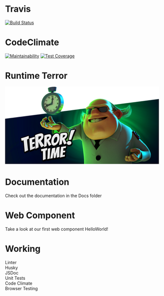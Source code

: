 # Travis
[![Build Status](https://travis-ci.com/ucsd-cse112/team9-webcomponent.svg?token=SYYH9pqzsbfveDCnEAbx&branch=valentin)](https://travis-ci.com/ucsd-cse112/team9-webcomponent)

# CodeClimate
[![Maintainability](https://api.codeclimate.com/v1/badges/01d9ca099423c56d223d/maintainability)](https://codeclimate.com/repos/5cc220fa4a01b954d700d805/maintainability)
[![Test Coverage](https://api.codeclimate.com/v1/badges/01d9ca099423c56d223d/test_coverage)](https://codeclimate.com/repos/5cc220fa4a01b954d700d805/test_coverage)


# Runtime Terror
![](images/time_terror.png)

# Documentation
Check out the documentation in the Docs folder

# Web Component
Take a look at our first web component HelloWorld!

# Working

Linter  
Husky  
JSDoc  
Unit Tests  
Code Climate  
Browser Testing  